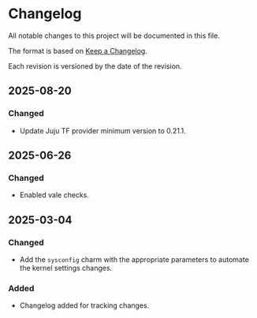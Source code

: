 # Changelog

All notable changes to this project will be documented in this file.

The format is based on [Keep a Changelog](https://keepachangelog.com/en/1.1.0/).

Each revision is versioned by the date of the revision.

## 2025-08-20

### Changed

- Update Juju TF provider minimum version to 0.21.1.

## 2025-06-26

### Changed

- Enabled vale checks.

## 2025-03-04

### Changed

- Add the `sysconfig` charm with the appropriate parameters to automate the kernel settings changes.

### Added

- Changelog added for tracking changes.
